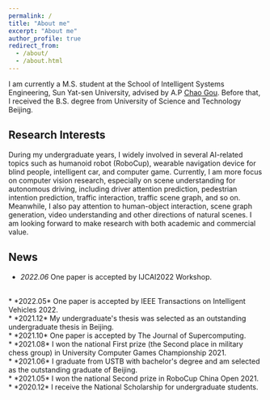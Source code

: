 ```yaml
---
permalink: /
title: "About me"
excerpt: "About me"
author_profile: true
redirect_from: 
  - /about/
  - /about.html
---
```


I am currently a M.S. student at the School of Intelligent Systems Engineering, Sun Yat-sen University, advised by A.P [Chao Gou](https://chaogou.github.io/). Before that, I received the B.S. degree from University of Science and Technology Beijing.

Research Interests
------
During my undergraduate years, I widely involved in several AI-related topics such as humanoid robot (RoboCup), wearable navigation device for blind people, intelligent car, and computer game. Currently, I am more focus on computer vision research, especially on scene understanding for autonomous driving, including driver attention prediction, pedestrian intention prediction, traffic interaction, traffic scene graph, and so on. Meanwhile, I also pay attention to human-object interaction, scene graph generation, video understanding and other directions of natural scenes. I am looking forward to make research with both academic and commercial value.

News
------
* *2022.06* One paper is accepted by IJCAI2022 Workshop.
<br>
* *2022.05* One paper is accepted by IEEE Transactions on Intelligent Vehicles 2022.
<br>
* *2021.12* My undergraduate's thesis was selected as an outstanding undergraduate thesis in Beijing. 
<br>
* *2021.10* One paper is accepted by The Journal of Supercomputing.
<br>
* *2021.08* I won the national First prize (the Second place in military chess group) in University Computer Games Championship 2021.
<br>
* *2021.06* I graduate from USTB with bachelor's degree and 
am selected as the outstanding graduate of Beijing.
<br>
* *2021.05* I won the national Second prize in RoboCup China Open 2021.
<br>
* *2020.12* I receive the National Scholarship for undergraduate students.
<br>